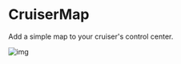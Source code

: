 # CruiserMap

Add a simple map to your cruiser's control center.

![img](https://i.imgur.com/LXIPwW2.png)
